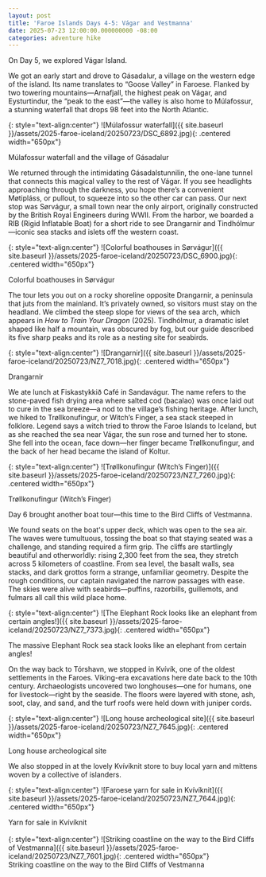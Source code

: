 ```yaml
---
layout: post
title: 'Faroe Islands Days 4-5: Vágar and Vestmanna'
date: 2025-07-23 12:00:00.000000000 -08:00
categories: adventure hike
---
```

<link rel="stylesheet" href="{{ site.baseurl }}/post-styles.css">

On Day 5, we explored Vágar Island.

We got an early start and drove to Gásadalur, a village on the western edge of the island. Its name translates to “Goose Valley” in Faroese. Flanked by two towering mountains—Arnafjall, the highest peak on Vágar, and Eysturtindur, the “peak to the east”—the valley is also home to Múlafossur, a stunning waterfall that drops 98 feet into the North Atlantic.

{: style="text-align:center"}
![Múlafossur waterfall]({{ site.baseurl }}/assets/2025-faroe-iceland/20250723/DSC_6892.jpg){: .centered width="650px"}
<div class="descriptioninline">Múlafossur waterfall and the village of Gásadalur</div>

We returned through the intimidating Gásadalstunnilin, the one-lane tunnel that connects this magical valley to the rest of Vágar. If you see headlights approaching through the darkness, you hope there’s a convenient Møtipláss, or pullout, to squeeze into so the other car can pass. Our next stop was Sørvágur, a small town near the only airport, originally constructed by the British Royal Engineers during WWII. From the harbor, we boarded a RIB (Rigid Inflatable Boat) for a short ride to see Drangarnir and Tindhólmur—iconic sea stacks and islets off the western coast.

{: style="text-align:center"}
![Colorful boathouses in Sørvágur]({{ site.baseurl }}/assets/2025-faroe-iceland/20250723/DSC_6900.jpg){: .centered width="650px"}
<div class="descriptioninline">Colorful boathouses in Sørvágur</div>

The tour lets you out on a rocky shoreline opposite Drangarnir, a peninsula that juts from the mainland. It’s privately owned, so visitors must stay on the headland. We climbed the steep slope for views of the sea arch, which appears in *How to Train Your Dragon* (2025). Tindhólmur, a dramatic islet shaped like half a mountain, was obscured by fog, but our guide described its five sharp peaks and its role as a nesting site for seabirds.

{: style="text-align:center"}
![Drangarnir]({{ site.baseurl }}/assets/2025-faroe-iceland/20250723/NZ7_7018.jpg){: .centered width="650px"}
<div class="descriptioninline">Drangarnir</div>

We ate lunch at Fiskastykkið Café in Sandavágur. The name refers to the stone-paved fish drying area where salted cod (bacalao) was once laid out to cure in the sea breeze—a nod to the village’s fishing heritage. After lunch, we hiked to Trøllkonufingur, or Witch’s Finger, a sea stack steeped in folklore. Legend says a witch tried to throw the Faroe Islands to Iceland, but as she reached the sea near Vágar, the sun rose and turned her to stone. She fell into the ocean, face down—her finger became Trøllkonufingur, and the back of her head became the island of Koltur.

{: style="text-align:center"}
![Trøllkonufingur (Witch’s Finger)]({{ site.baseurl }}/assets/2025-faroe-iceland/20250723/NZ7_7260.jpg){: .centered width="650px"}
<div class="descriptioninline">Trøllkonufingur (Witch’s Finger)</div>

Day 6 brought another boat tour—this time to the Bird Cliffs of Vestmanna.

We found seats on the boat's upper deck, which was open to the sea air. The waves were tumultuous, tossing the boat so that staying seated was a challenge, and standing required a firm grip. The cliffs are startlingly beautiful and otherworldly: rising 2,300 feet from the sea, they stretch across 5 kilometers of coastline. From sea level, the basalt walls, sea stacks, and dark grottos form a strange, unfamiliar geometry. Despite the rough conditions, our captain navigated the narrow passages with ease. The skies were alive with seabirds—puffins, razorbills, guillemots, and fulmars all call this wild place home.

{: style="text-align:center"}
![The Elephant Rock looks like an elephant from certain angles!]({{ site.baseurl }}/assets/2025-faroe-iceland/20250723/NZ7_7373.jpg){: .centered width="650px"}
<div class="descriptioninline">The massive Elephant Rock sea stack looks like an elephant from certain angles!</div>

On the way back to Tórshavn, we stopped in Kvívík, one of the oldest settlements in the Faroes. Viking-era excavations here date back to the 10th century. Archaeologists uncovered two longhouses—one for humans, one for livestock—right by the seaside. The floors were layered with stone, ash, soot, clay, and sand, and the turf roofs were held down with juniper cords.

{: style="text-align:center"}
![Long house archeological site]({{ site.baseurl }}/assets/2025-faroe-iceland/20250723/NZ7_7645.jpg){: .centered width="650px"}
<div class="descriptioninline">Long house archeological site</div>

We also stopped in at the lovely Kvívíknit store to buy local yarn and mittens woven by a collective of islanders.

{: style="text-align:center"}
![Faroese yarn for sale in Kvívíknit]({{ site.baseurl }}/assets/2025-faroe-iceland/20250723/NZ7_7644.jpg){: .centered width="650px"}
<div class="descriptioninline">Yarn for sale in Kvívíknit</div>
<br>
{: style="text-align:center"}
![Striking coastline on the way to the Bird Cliffs of Vestmanna]({{ site.baseurl }}/assets/2025-faroe-iceland/20250723/NZ7_7601.jpg){: .centered width="650px"}
<div class="descriptioninline">Striking coastline on the way to the Bird Cliffs of Vestmanna</div>

